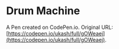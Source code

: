 # Drum Machine

A Pen created on CodePen.io. Original URL: [https://codepen.io/ukash/full/gOWeaej](https://codepen.io/ukash/full/gOWeaej).


